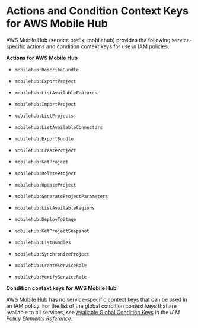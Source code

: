 # Actions and Condition Context Keys for AWS Mobile Hub<a name="list_mobilehub"></a>

AWS Mobile Hub \(service prefix: mobilehub\) provides the following service\-specific actions and condition context keys for use in IAM policies\.

**Actions for AWS Mobile Hub**

+ `mobilehub:DescribeBundle`

+ `mobilehub:ExportProject`

+ `mobilehub:ListAvailableFeatures`

+ `mobilehub:ImportProject`

+ `mobilehub:ListProjects`

+ `mobilehub:ListAvailableConnectors`

+ `mobilehub:ExportBundle`

+ `mobilehub:CreateProject`

+ `mobilehub:GetProject`

+ `mobilehub:DeleteProject`

+ `mobilehub:UpdateProject`

+ `mobilehub:GenerateProjectParameters`

+ `mobilehub:ListAvailableRegions`

+ `mobilehub:DeployToStage`

+ `mobilehub:GetProjectSnapshot`

+ `mobilehub:ListBundles`

+ `mobilehub:SynchronizeProject`

+ `mobilehub:CreateServiceRole`

+ `mobilehub:VerifyServiceRole`

**Condition context keys for AWS Mobile Hub**

AWS Mobile Hub has no service\-specific context keys that can be used in an IAM policy\. For the list of the global condition context keys that are available to all services, see [Available Global Condition Keys](reference_policies_condition-keys.md#AvailableKeys) in the *IAM Policy Elements Reference*\.